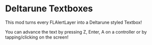 # Deltarune Textboxes
This mod turns every FLAlertLayer into a Deltarune styled Textbox!

You can advance the text by pressing Z, Enter, A on a controller or by tapping/clicking on the screen!